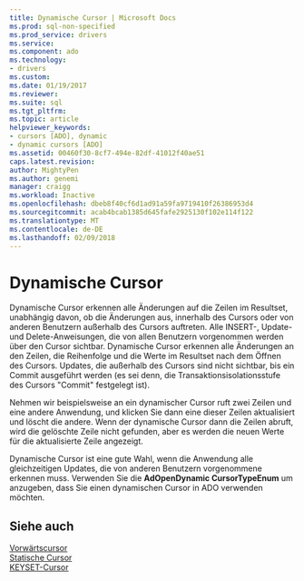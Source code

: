 ```yaml
---
title: Dynamische Cursor | Microsoft Docs
ms.prod: sql-non-specified
ms.prod_service: drivers
ms.service: 
ms.component: ado
ms.technology:
- drivers
ms.custom: 
ms.date: 01/19/2017
ms.reviewer: 
ms.suite: sql
ms.tgt_pltfrm: 
ms.topic: article
helpviewer_keywords:
- cursors [ADO], dynamic
- dynamic cursors [ADO]
ms.assetid: 00460f30-8cf7-494e-82df-41012f40ae51
caps.latest.revision: 
author: MightyPen
ms.author: genemi
manager: craigg
ms.workload: Inactive
ms.openlocfilehash: dbeb8f40cf6d1ad91a59fa9719410f26386953d4
ms.sourcegitcommit: acab4bcab1385d645fafe2925130f102e114f122
ms.translationtype: MT
ms.contentlocale: de-DE
ms.lasthandoff: 02/09/2018
---
```

# <a name="dynamic-cursors"></a>Dynamische Cursor
Dynamische Cursor erkennen alle Änderungen auf die Zeilen im Resultset, unabhängig davon, ob die Änderungen aus, innerhalb des Cursors oder von anderen Benutzern außerhalb des Cursors auftreten. Alle INSERT-, Update- und Delete-Anweisungen, die von allen Benutzern vorgenommen werden über den Cursor sichtbar. Dynamische Cursor erkennen alle Änderungen an den Zeilen, die Reihenfolge und die Werte im Resultset nach dem Öffnen des Cursors. Updates, die außerhalb des Cursors sind nicht sichtbar, bis ein Commit ausgeführt werden (es sei denn, die Transaktionsisolationsstufe des Cursors "Commit" festgelegt ist).  
  
 Nehmen wir beispielsweise an ein dynamischer Cursor ruft zwei Zeilen und eine andere Anwendung, und klicken Sie dann eine dieser Zeilen aktualisiert und löscht die andere. Wenn der dynamische Cursor dann die Zeilen abruft, wird die gelöschte Zeile nicht gefunden, aber es werden die neuen Werte für die aktualisierte Zeile angezeigt.  
  
 Dynamische Cursor ist eine gute Wahl, wenn die Anwendung alle gleichzeitigen Updates, die von anderen Benutzern vorgenommene erkennen muss. Verwenden Sie die **AdOpenDynamic CursorTypeEnum** um anzugeben, dass Sie einen dynamischen Cursor in ADO verwenden möchten.  
  
## <a name="see-also"></a>Siehe auch  
 [Vorwärtscursor](../../../ado/guide/data/forward-only-cursors.md)   
 [Statische Cursor](../../../ado/guide/data/static-cursors.md)   
 [KEYSET-Cursor](../../../ado/guide/data/keyset-cursors.md)
